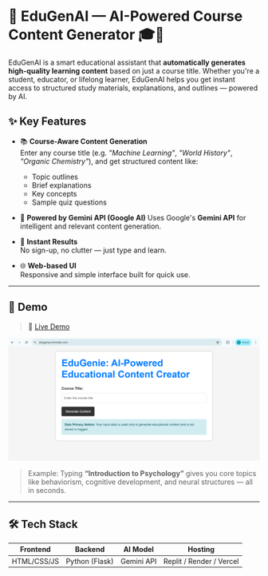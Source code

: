 # 🌟 EduGenAI — AI-Powered Course Content Generator 🎓🤖

EduGenAI is a smart educational assistant that **automatically generates high-quality learning content** based on just a course title. Whether you're a student, educator, or lifelong learner, EduGenAI helps you get instant access to structured study materials, explanations, and outlines — powered by AI.


## ✨ Key Features

- 📚 **Course-Aware Content Generation**  
  Enter any course title (e.g. _"Machine Learning"_, _"World History"_, _"Organic Chemistry"_), and get structured content like:
  - Topic outlines  
  - Brief explanations  
  - Key concepts  
  - Sample quiz questions  

- 🤖 **Powered by Gemini API (Google AI)**
  Uses Google's **Gemini API** for intelligent and relevant content generation.

- 🚀 **Instant Results**  
  No sign-up, no clutter — just type and learn.

- 🌐 **Web-based UI**  
  Responsive and simple interface built for quick use.

---

## 🧪 Demo

> 🔗 [Live Demo](https://your-deployment-link.com)  

![Demo Screenshot](demo.png)  
> Example: Typing **“Introduction to Psychology”** gives you core topics like behaviorism, cognitive development, and neural structures — all in seconds.

---

## 🛠️ Tech Stack

| Frontend   | Backend       | AI Model  | Hosting     |
|------------|---------------|-----------|-------------|
| HTML/CSS/JS| Python (Flask)| Gemini API| Replit / Render / Vercel |


